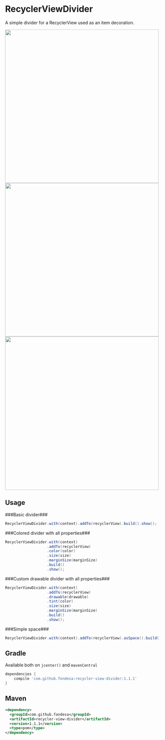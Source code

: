 RecyclerViewDivider
===============

A simple divider for a RecyclerView used as an item decoration.

<img src="https://raw.githubusercontent.com/Fondesa/RecyclerViewDivider/master/screenshot_1.png" height="500">
<img src="https://raw.githubusercontent.com/Fondesa/RecyclerViewDivider/master/screenshot_2.png" height="500">
<img src="https://raw.githubusercontent.com/Fondesa/RecyclerViewDivider/master/screenshot_3.png" height="500">

Usage
------

###Basic divider###
``` java
RecyclerViewDivider.with(context).addTo(recyclerView).build().show();
```
###Colored divider with all properties###
```java
RecyclerViewDivider.with(context)
                   .addTo(recyclerView)
                   .color(color)
                   .size(size)
                   .marginSize(marginSize)
                   .build()
                   .show();
```
###Custom drawable divider with all properties###
```java
RecyclerViewDivider.with(context)
                   .addTo(recyclerView)
                   .drawable(drawable)
                   .tint(color)
                   .size(size)
                   .marginSize(marginSize)
                   .build()
                   .show();
```
###Simple space###
```java
RecyclerViewDivider.with(context).addTo(recyclerView).asSpace().build().show();
```

Gradle
------
Available both on ```jcenter()``` and ```mavenCentral```
```gradle
dependencies {
    compile 'com.github.fondesa:recycler-view-divider:1.1.1'
}
```

Maven
------
```xml
<dependency>
  <groupId>com.github.fondesa</groupId>
  <artifactId>recycler-view-divider</artifactId>
  <version>1.1.1</version>
  <type>pom</type>
</dependency>
```